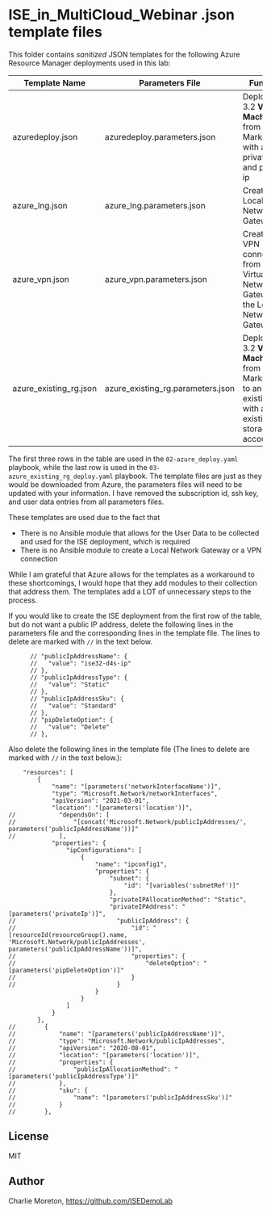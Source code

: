 # ISE_in_MultiCloud_Webinar .json template files
This folder contains _sanitized_ JSON templates for the following Azure Resource Manager deployments used in this lab:

|Template Name|Parameters File|Function|
|---|---|---|
|azuredeploy.json|azuredeploy.parameters.json|Deploy ISE 3.2 **Virtual Machine** from the Marketplace with a nic, private ip and public ip|
|azure_lng.json|azure_lng.parameters.json|Create a Local Network Gateway|
|azure_vpn.json|azure_vpn.parameters.json|Create a VPN connection from the Virtual Network Gateway to the Local Network Gateway|
|azure_existing_rg.json|azure_existing_rg.parameters.json|Deploy ISE 3.2 **Virtual Machine** from Marketplace to an existing RG with an existing storage account|

The first three rows in the table are used in the `02-azure_deploy.yaml` playbook, while the last row is used in the `03-azure_existing_rg_deploy.yaml` playbook.  The template files are just as they would be downloaded from Azure, the parameters files will need to be updated with your information.  I have removed the subscription id, ssh key, and user data entries from all parameters files.

These templates are used due to the fact that 
- There is no Ansible module that allows for the User Data to be collected and used for the ISE deployment, which is required
- There is no Ansible module to create a Local Network Gateway or a VPN connection

While I am grateful that Azure allows for the templates as a workaround to these shortcomings, I would hope that they add modules to their collection that address them.  The templates add a LOT of unnecessary steps to the process.

If you would like to create the ISE deployment from the first row of the table, but do not want a public IP address, delete the following lines in the parameters file and the corresponding lines in the template file. The lines to delete are marked with `//` in the text below.
```
      // "publicIpAddressName": {
      //   "value": "ise32-d4s-ip"
      // },
      // "publicIpAddressType": {
      //   "value": "Static"
      // },
      // "publicIpAddressSku": {
      //   "value": "Standard"
      // },
      // "pipDeleteOption": {
      //   "value": "Delete"
      // },
```
Also delete the following lines in the template file (The lines to delete are marked with `//` in the text below.):
```
    "resources": [
        {
            "name": "[parameters('networkInterfaceName')]",
            "type": "Microsoft.Network/networkInterfaces",
            "apiVersion": "2021-03-01",
            "location": "[parameters('location')]",
//            "dependsOn": [
//                "[concat('Microsoft.Network/publicIpAddresses/', parameters('publicIpAddressName'))]"
//            ],
            "properties": {
                "ipConfigurations": [
                    {
                        "name": "ipconfig1",
                        "properties": {
                            "subnet": {
                                "id": "[variables('subnetRef')]"
                            },
                            "privateIPAllocationMethod": "Static",
                            "privateIPAddress": "[parameters('privateIp')]",
//                            "publicIpAddress": {
//                                "id": "[resourceId(resourceGroup().name, 'Microsoft.Network/publicIpAddresses', parameters('publicIpAddressName'))]",
//                                "properties": {
//                                    "deleteOption": "[parameters('pipDeleteOption')]"
//                                }
//                            }
                        }
                    }
                ]
            }
        },
//        {
//            "name": "[parameters('publicIpAddressName')]",
//            "type": "Microsoft.Network/publicIpAddresses",
//            "apiVersion": "2020-08-01",
//            "location": "[parameters('location')]",
//            "properties": {
//                "publicIpAllocationMethod": "[parameters('publicIpAddressType')]"
//            },
//            "sku": {
//                "name": "[parameters('publicIpAddressSku')]"
//            }
//        },
```



## License

MIT

## Author

Charlie Moreton, <https://github.com/ISEDemoLab>